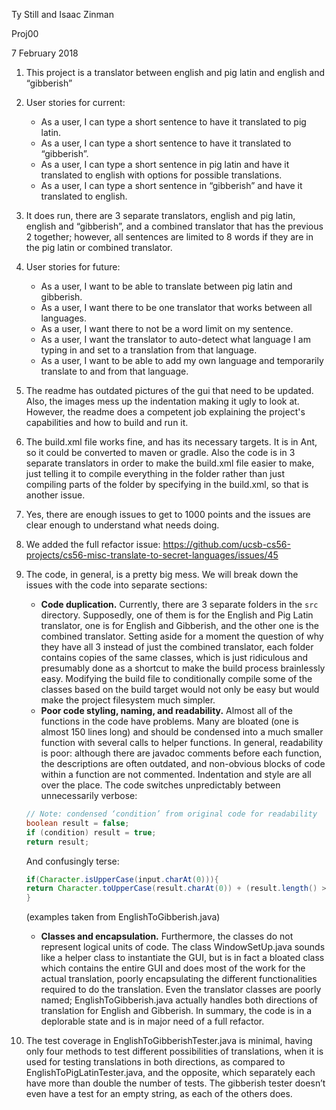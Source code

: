 Ty Still and Isaac Zinman

Proj00

7 February 2018

1. This project is a translator between english and pig latin and english and “gibberish”
2. User stories for current:
    * As a user, I can type a short sentence to have it translated to pig latin.
    * As a user, I can type a short sentence to have it translated to “gibberish”.
    * As a user, I can type a short sentence in pig latin and have it translated to english with options for possible translations.
    * As a user, I can type a short sentence in “gibberish” and have it translated to english.
3. It does run, there are 3 separate translators, english and pig latin, english and “gibberish”, and a combined translator that has the previous 2 together; however, all sentences are limited to 8 words if they are in the pig latin or combined translator.
4. User stories for future:
    * As a user, I want to be able to translate between pig latin and gibberish.
    * As a user, I want there to be one translator that works between all languages.
    * As a user, I want there to not be a word limit on my sentence.
    * As a user, I want the translator to auto-detect what language I am typing in and set to a translation from that language.
    * As a user, I want to be able to add my own language and temporarily translate to and from that language.
5. The readme has outdated pictures of the gui that need to be updated. Also, the images mess up the indentation making it ugly to look at. However, the readme does a competent job explaining the project's capabilities and how to build and run it.
6. The build.xml file works fine, and has its necessary targets.  It is in Ant, so it could be converted to maven or gradle. Also the code is in 3 separate translators in order to make the build.xml file easier to make, just telling it to compile everything in the folder rather than just compiling parts of the folder by specifying in the build.xml, so that is another issue.
7. Yes, there are enough issues to get to 1000 points and the issues are clear enough to understand what needs doing.
8. We added the full refactor issue: https://github.com/ucsb-cs56-projects/cs56-misc-translate-to-secret-languages/issues/45
9. The code, in general, is a pretty big mess. We will break down the issues with the code into separate sections:
    * **Code duplication.** Currently, there are 3 separate folders in the `src` directory. Supposedly, one of them is for the English and Pig Latin translator, one is for English and Gibberish, and the other one is the combined translator. Setting aside for a moment the question of why they have all 3 instead of just the combined translator, each folder contains copies of the same classes, which is just ridiculous and presumably done as a shortcut to make the build process brainlessly easy. Modifying the build file to conditionally compile some of the classes based on the build target would not only be easy but would make the project filesystem much simpler.
    * **Poor code styling, naming, and readability.** Almost all of the functions in the code have problems. Many are bloated (one is almost 150 lines long) and should be condensed into a much smaller function with several calls to helper functions. In general, readability is poor: although there are javadoc comments before each function, the descriptions are often outdated, and non-obvious blocks of code within a function are not commented. Indentation and style are all over the place. The code switches unpredictably between unnecessarily verbose:
    ```java
    // Note: condensed ‘condition’ from original code for readability
    boolean result = false;
    if (condition) result = true;
    return result;
    ```
    
    And confusingly terse:
    
    ```java
    if(Character.isUpperCase(input.charAt(0))){ 	 
    return Character.toUpperCase(result.charAt(0)) + (result.length() > 1 ? result.substring(1) : "");
    }
    ```
    
    (examples taken from EnglishToGibberish.java)
    
    * **Classes and encapsulation.** Furthermore, the classes do not represent logical units of code. The class WindowSetUp.java sounds like a helper class to instantiate the GUI, but is in fact a bloated class which contains the entire GUI and does most of the work for the actual translation, poorly encapsulating the different functionalities required to do the translation. Even the translator classes are poorly named; EnglishToGibberish.java actually handles both directions of translation for English and Gibberish. In summary, the code is in a deplorable state and is in major need of a full refactor.


10. The test coverage in EnglishToGibberishTester.java is minimal, having only four methods to test different possibilities of translations, when it is used for testing translations in both directions, as compared to EnglishToPigLatinTester.java, and the opposite, which separately each have more than double the number of tests.  The gibberish tester doesn’t even have a test for an empty string, as each of the others does.
